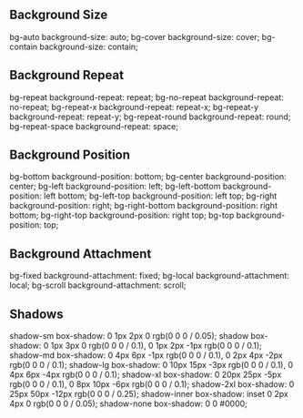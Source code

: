 ## Background Size

bg-auto background-size: auto;
bg-cover background-size: cover;
bg-contain background-size: contain;

## Background Repeat

bg-repeat background-repeat: repeat;
bg-no-repeat background-repeat: no-repeat;
bg-repeat-x background-repeat: repeat-x;
bg-repeat-y background-repeat: repeat-y;
bg-repeat-round background-repeat: round;
bg-repeat-space background-repeat: space;

## Background Position

bg-bottom background-position: bottom;
bg-center background-position: center;
bg-left background-position: left;
bg-left-bottom background-position: left bottom;
bg-left-top background-position: left top;
bg-right background-position: right;
bg-right-bottom background-position: right bottom;
bg-right-top background-position: right top;
bg-top background-position: top;

## Background Attachment

bg-fixed background-attachment: fixed;
bg-local background-attachment: local;
bg-scroll background-attachment: scroll;

## Shadows

shadow-sm box-shadow: 0 1px 2px 0 rgb(0 0 0 / 0.05);
shadow box-shadow: 0 1px 3px 0 rgb(0 0 0 / 0.1), 0 1px 2px -1px rgb(0 0 0 / 0.1);
shadow-md box-shadow: 0 4px 6px -1px rgb(0 0 0 / 0.1), 0 2px 4px -2px rgb(0 0 0 / 0.1);
shadow-lg box-shadow: 0 10px 15px -3px rgb(0 0 0 / 0.1), 0 4px 6px -4px rgb(0 0 0 / 0.1);
shadow-xl box-shadow: 0 20px 25px -5px rgb(0 0 0 / 0.1), 0 8px 10px -6px rgb(0 0 0 / 0.1);
shadow-2xl box-shadow: 0 25px 50px -12px rgb(0 0 0 / 0.25);
shadow-inner box-shadow: inset 0 2px 4px 0 rgb(0 0 0 / 0.05);
shadow-none box-shadow: 0 0 #0000;
